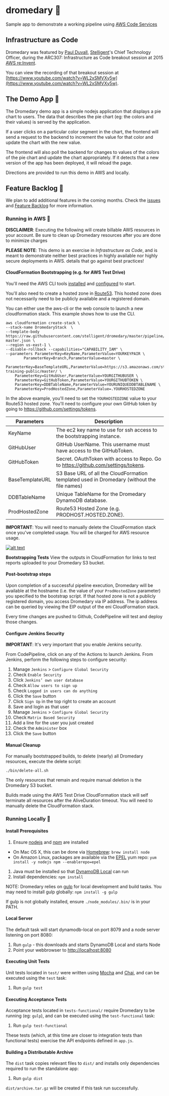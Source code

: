 # dromedary :dromedary_camel:
Sample app to demonstrate a working pipeline using [AWS Code Services](https://aws.amazon.com/awscode/)

## Infrastructure as Code

Dromedary was featured by [Paul Duvall](https://twitter.com/PaulDuvall),
[Stelligent](http://www.stelligent.com/)'s Chief Technology Officer, during the
ARC307: Infrastructure as Code breakout session at 2015
[AWS re:Invent](https://reinvent.awsevents.com/).

You can view the recording of that breakout session at
[https://www.youtube.com/watch?v=WL2xSMVXy5w](https://www.youtube.com/watch?v=WL2xSMVXy5w).

## The Demo App :dromedary_camel:

The Dromedary demo app is a simple nodejs application that displays a pie chart to users. The data that
describes the pie chart (eg: the colors and their values) is served by the application.

If a user clicks on a particular color segment in the chart, the frontend will send a request to the
backend to increment the value for that color and update the chart with the new value.

The frontend will also poll the backend for changes to values of the colors of the pie chart and update the chart
appropriately. If it detects that a new version of the app has been deployed, it will reload the page.

Directions are provided to run this demo in AWS and locally. 

## Feature Backlog :dromedary_camel:

We plan to add additional features in the coming months. Check the [issues](https://github.com/stelligent/dromedary/issues) and [Feature Backlog](https://github.com/stelligent/dromedary/wiki/Feature-Backlog) for more information.

### Running in AWS :dromedary_camel:

**DISCLAIMER**: Executing the following will create billable AWS resources in your account. Be sure to clean
up Dromedary resources after you are done to minimize charges

**PLEASE NOTE**: This demo is an exercise in _Infrastructure as Code_, and is meant to demonstrate neither
best practices in highly available nor highly secure deployments in AWS.
details that go against best practices!

#### CloudFormation Bootstrapping (e.g. for AWS Test Drive)

You'll need the AWS CLI tools [installed](https://aws.amazon.com/cli/) and [configured](http://docs.aws.amazon.com/cli/latest/userguide/cli-chap-getting-started.html) to start.

You'll also need to create a hosted zone in [Route53](https://aws.amazon.com/route53/). This hosted zone does
not necessarily need to be publicly available and a registered domain.

You can either use the aws-cli or the web console to launch a new cloudformation stack. This example shows how to use the CLI.

```
aws cloudformation create-stack \
--stack-name DromedaryStack  \ 
--template-body https://raw.githubusercontent.com/stelligent/dromedary/master/pipeline/cfn/dromedary-master.json \ 
--region us-east-1 \
--disable-rollback --capabilities="CAPABILITY_IAM" \
--parameters ParameterKey=KeyName,ParameterValue=YOURKEYPAIR \
    	ParameterKey=Branch,ParameterValue=master \
    	ParameterKey=BaseTemplateURL,ParameterValue=https://s3.amazonaws.com/stelligent-training-public/master/ \
	ParameterKey=GitHubUser,ParameterValue=YOURGITHUBUSER \
	ParameterKey=GitHubToken,ParameterValue=YOURGITHUBTOKEN \ 
	ParameterKey=DDBTableName,ParameterValue=YOURUNIQUEDDBTABLENAME \
	ParameterKey=ProdHostedZone,ParameterValue=.YOURHOSTEDZONE
```

In the above example, you'll need to set the `YOURHOSTEDZONE` value to your Route53 hosted zone. You'll need to configure your own GitHub token by going to https://github.com/settings/tokens. 

Parameters | Description
---------- | ------------
KeyName | The ec2 key name to use for ssh access to the bootstrapping instance.
GitHubUser | GitHub UserName. This username must have access to the GitHubToken.
GitHubToken | Secret. OAuthToken with access to Repo. Go to https://github.com/settings/tokens.
BaseTemplateURL | S3 Base URL of all the CloudFormation templated used in Dromedary (without the file names)
DDBTableName | Unique TableName for the Dromedary DynamoDB database.
ProdHostedZone | Route53 Hosted Zone (e.g. PRODHOST.HOSTED.ZONE).

 **IMPORTANT**: You will need to manually delete the CloudFormation stack once you've completed usage. You will be charged for AWS resource usage.

[![alt text](https://s3.amazonaws.com/stelligent-training-public/public/cloudformation-launch-stack.png)](https://console.aws.amazon.com/cloudformation/home?region=us-east-1#cstack=sn~DromedaryStack|turl~https://s3.amazonaws.com/stelligent-training-public/master/dromedary-master.json)

**Bootstrapping Tests**
View the outputs in CloudFormation for links to test reports uploaded to your Dromedary S3 bucket.

#### Post-bootstrap steps

Upon completion of a successful pipeline execution, Dromedary will be available at the hostname (i.e. the value of your `ProdHostedZone` parameter) you specified
to the bootstrap script. If that hosted zone is not a publicly registered domain, you access Dromedary via IP
address. The ip address can be queried by viewing the EIP output of the eni CloudFormation stack.

Every time changes are pushed to Github, CodePipeline will test and deploy those changes.

#### Configure Jenkins Security

**IMPORTANT**: It's very important that you enable Jenkins security.

From CodePipeline, click on any of the Actions to launch Jenkins. From Jenkins, perform the following steps to configure security:

1. Manage `Jenkins` > `Configure Global Security`
1. Check `Enable Security`
1. Click `Jenkins’ own user database`
1. Check `Allow users to sign up`
1. Check `Logged in users can do anything`
1. Click the `Save` button
1. Click `Sign Up` in the top right to create an account
1. Save and login as that user
1. Manage `Jenkins` > `Configure Global Security`
1. Check `Matrix Based Security`
1. Add a line for the user you just created 
1. Check the `Administer` box
1. Click the `Save` button

#### Manual Cleanup
For manually bootstrapped builds, to delete (nearly) all Dromedary resources, execute the delete script:

```
./bin/delete-all.sh
```

The only resources that remain and require manual deletion is the Dromedary S3 bucket.

Builds made using the AWS Test Drive CloudFormation stack will self terminate all resources after the AliveDuration timeout. You will need to manually delete the CloudFormation stack.

### Running Locally :dromedary_camel:

#### Install Prerequisites 

1. Ensure [nodejs](https://nodejs.org/) and [npm](https://www.npmjs.com/) are installed
  * On Mac OS X, this can be done via [Homebrew](http://brew.sh/): `brew install node`
  * On Amazon Linux, packages are available via the [EPEL](https://fedoraproject.org/wiki/EPEL) yum repo: `yum install -y nodejs npm --enablerepo=epel`
1. Java must be installed so that [DynamoDB Local](http://docs.aws.amazon.com/amazondynamodb/latest/developerguide/Tools.DynamoDBLocal.html) can run
1. Install dependencies: `npm install`

NOTE: Dromedary relies on [gulp](http://gulpjs.com/) for local development and build tasks.
You may need to install gulp globally: `npm install -g gulp`

If gulp is not globally installed, ensure `./node_modules/.bin/` is in your PATH.

#### Local Server

The default task will start dynamodb-local on port 8079 and a node server listening on port 8080:

1. Run `gulp` - this downloads and starts DynamoDB Local and starts Node
1. Point your webbrowser to [http://localhost:8080](http://localhost:8080)

#### Executing Unit Tests

Unit tests located in `test/` were written using [Mocha](https://mochajs.org/) and [Chai](http://chaijs.com/),
and can be executed using the `test` task:

1. Run `gulp test`

#### Executing Acceptance Tests

Acceptance tests located in `tests-functional/` require Dromedary to be running (eg: `gulp`), and can be
executed using the `test-functional` task:

1. Run `gulp test-functional`

These tests (which, at this time are closer to integration tests than functional tests) exercise the API
endpoints defined in `app.js`.

#### Building a Distributable Archive

The `dist` task copies relevant files to `dist/` and installs only dependencies required to run the standalone
app:

1. Run `gulp dist`

`dist/archive.tar.gz` will be created if this task run successfully.
